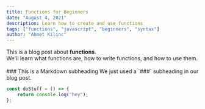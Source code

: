 ```yaml
---
title: Functions for Beginners
date: "August 4, 2021"
description: Learn how to create and use functions
tags: ["functions", "javascript", "beginners", "syntax"]
author: "Ahmet Kilinc"
---
```


<div>
	This is a blog post about <strong>functions</strong>. <br />
	We'll learn what functions are, how to write functions, and how to use them.
</div>
<br />
### This is a Markdown subheading We just used a `###` subheading in our blog post.

```javascript
const doStuff = () => {
	return console.log("hey");
};
```
